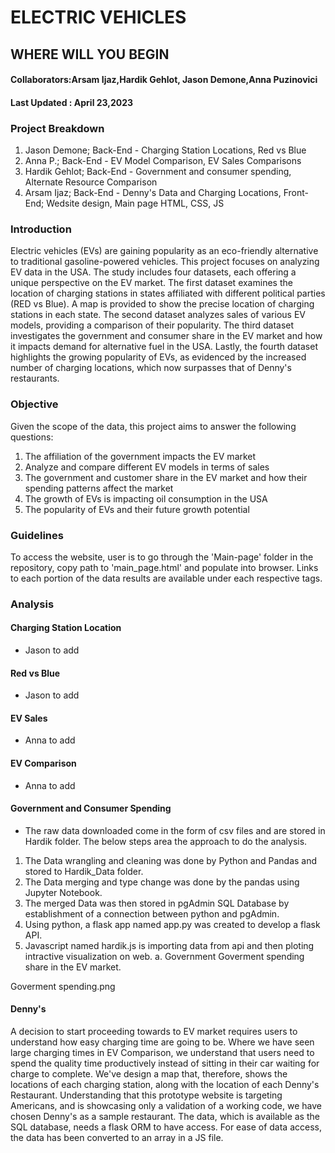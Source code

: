 
# ELECTRIC VEHICLES
## WHERE WILL YOU BEGIN
#### Collaborators:Arsam Ijaz,Hardik Gehlot, Jason Demone,Anna Puzinovici 
#### Last Updated : April 23,2023

### Project Breakdown
1. Jason Demone; Back-End - Charging Station Locations, Red vs Blue
2. Anna P.; Back-End - EV Model Comparison, EV Sales Comparisons
3. Hardik Gehlot; Back-End - Government and consumer spending, Alternate Resource Comparison
4. Arsam Ijaz; Back-End - Denny's Data and Charging Locations, Front-End; Wedsite design, Main page HTML, CSS, JS

### Introduction 
Electric vehicles (EVs) are gaining popularity as an eco-friendly alternative to traditional gasoline-powered vehicles. This project focuses on analyzing EV data in the USA. The study includes four datasets, each offering a unique perspective on the EV market. The first dataset examines the location of charging stations in states affiliated with different political parties (RED vs Blue). A map is provided to show the precise location of charging stations in each state. The second dataset analyzes sales of various EV models, providing a comparison of their popularity. The third dataset investigates the government and consumer share in the EV market and how it impacts demand for alternative fuel in the USA. Lastly, the fourth dataset highlights the growing popularity of EVs, as evidenced by the increased number of charging locations, which now surpasses that of Denny's restaurants.

### Objective 
Given the scope of the data, this project aims to answer the following questions:
1. The affiliation of the government impacts the EV market
2. Analyze and compare different EV models in terms of sales 
3. The government and customer share in the EV market and how their spending patterns affect the market
4. The growth of EVs is impacting oil consumption in the USA
5. The popularity of EVs and their future growth potential

### Guidelines
To access the website, user is to go through the 'Main-page' folder in the repository, copy path to 'main_page.html' and populate into browser. Links to each portion of the data results are available under each respective tags.

### Analysis

#### Charging Station Location
- Jason to add
#### Red vs Blue
- Jason to add
#### EV Sales
- Anna to add
#### EV Comparison
- Anna to add
#### Government and Consumer Spending
- The raw data downloaded come in the form of csv files and are stored in Hardik folder. The below steps area the approach to do the analysis.
1. The Data wrangling and cleaning was done by Python and Pandas and stored to Hardik_Data folder.
2. The Data merging and type change was done by the pandas using Jupyter Notebook.
3. The merged Data was then stored in pgAdmin SQL Database by establishment of a connection between python and pgAdmin.
4. Using python, a flask app named app.py was created to develop a flask API.
5. Javascript named hardik.js is importing data from api and then ploting intractive visualization on web.
a. Government Goverment spending share in the EV market.

Goverment spending.png



#### Denny's
A decision to start proceeding towards to EV market requires users to understand how easy charging time are going to be. Where we have seen large charging times in EV Comparison, we understand that users need to spend the quality time productively instead of sitting in their car waiting for charge to complete.
We've design a map that, therefore, shows the locations of each charging station, along with the location of each Denny's Restaurant. Understanding that this prototype website is targeting Americans, and is showcasing only a validation of a working code, we have chosen Denny's as a sample restaurant.
The data, which is available as the SQL database, needs a flask ORM to have access. For ease of data access, the data has been converted to an array in a JS file.